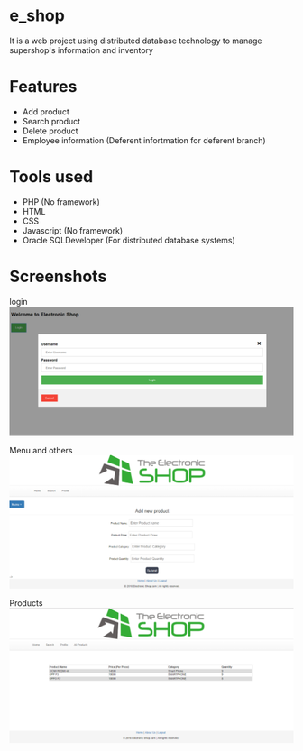 # e_shop
It is a web project using distributed database technology to manage supershop's information and inventory

# Features
* Add product
* Search product
* Delete product
* Employee information (Deferent infortmation for deferent branch)

# Tools used
* PHP (No framework)
* HTML
* CSS
* Javascript (No framework)
* Oracle SQLDeveloper (For distributed database systems)

# Screenshots
login
![](images/eshop_login.png)

Menu and others
![](images/eshop_menu.png)

Products
![](images/product.png)
